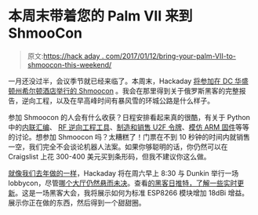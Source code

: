# 本周末带着您的 Palm VII 来到 ShmooCon

> 原文:[https://hack aday . com/2017/01/12/bring-your-palm-VII-to-shmoocon-this-weekend/](https://hackaday.com/2017/01/12/bring-your-palm-vii-to-shmoocon-this-weekend/)

一月还没过半，会议季节就已经来临了。本周末，Hackaday [将参加在 DC 华盛顿州希尔顿酒店举行的 Shmoocon](http://shmoocon.org/) 。我会在那里得到关于俄罗斯黑客的完整报告，逆向工程，以及在早高峰时间有暴风雪的环城公路是什么样子。

参加 Shmoocon 的人会有什么收获？日程安排看起来真的很酷，有关于 Python 中的[内联汇编](http://shmoocon.org/speakers#ripr)、 [RF 逆向工程工具](http://shmoocon.org/speakers#waverf)、[制造和销售 U2F 令牌](http://shmoocon.org/speakers/#u2f)、[模仿 ARM 固件](http://shmoocon.org/speakers/#firetalk2)等等的讨论。想参加 Shmoocon 吗？太糟糕了！门票在不到 10 秒钟的时间内就销售一空，我们完全不会谈论机器人法案。如果你够聪明的话，你仍然可以在 Craigslist 上花 300-400 美元买到条形码，但我不建议你这么做。

[就像我们去年做的一样](http://hackaday.com/2016/01/12/donuts-of-shmoocon/)，Hackaday 将在周六早上 8:30 与 Dunkin 举行一场 lobbycon，尽管[哪个大厅仍然悬而未决](http://shmoocon.org/2017/01/11/the-hilton-lobby-tdl-bar/)。查看[的黑客日推特，了解一些实时更新](https://twitter.com/hackaday)。这是一场黑客大会，我将展示如何为标准 ESP8266 模块增加 18dBi 增益。展示你正在做的东西，然后得到一个甜甜圈。
